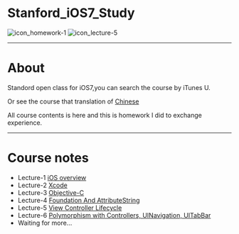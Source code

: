 # Stanford_iOS7_Study

![icon_homework-1](http://images0.cnblogs.com/blog2015/741951/201505/231656226724011.png)
![icon_lecture-5](http://images0.cnblogs.com/blog2015/741951/201505/311249379693763.png)

***
# About
Standord open class for iOS7,you can search the course by iTunes U.

Or see the course that translation of [Chinese](http://open.163.com/special/opencourse/ios7.html)

All course contents is here and this is homework I did to exchange experience.

***

# Course notes
  
* Lecture-1 [iOS overview](http://www.cnblogs.com/nslogmeng/p/4512707.html)
* Lecture-2 [Xcode](http://www.cnblogs.com/nslogmeng/p/4517900.html)
* Lecture-3 [Objective-C](http://www.cnblogs.com/nslogmeng/p/4524634.html)
* Lecture-4 [Foundation And AttributeString](http://www.cnblogs.com/nslogmeng/p/4529498.html)
* Lecture-5 [View Controller Lifecycle](http://www.cnblogs.com/nslogmeng/p/4541360.html)
* Lecture-6 [Polymorphism with Controllers, UINavigation, UITabBar](http://www.cnblogs.com/nslogmeng/p/4557590.html)
* Waiting for more...
